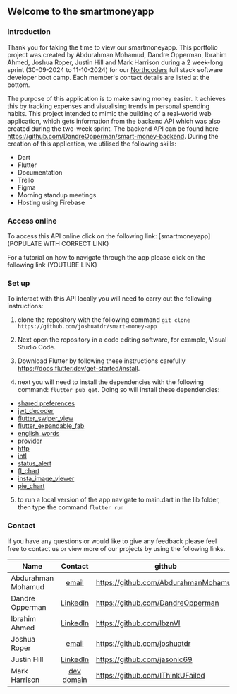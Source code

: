 ## Welcome to the smartmoneyapp

### Introduction

Thank you for taking the time to view our smartmoneyapp. This portfolio project was created by Abdurahman Mohamud, Dandre Opperman, Ibrahim Ahmed, Joshua Roper, Justin Hill and Mark Harrison during a 2 week-long sprint (30-09-2024 to 11-10-2024) for our [Northcoders](https://northcoders.com) full stack software developer boot camp. Each member's contact details are listed at the bottom.

The purpose of this application is to make saving money easier. It achieves this by tracking expenses and visualising trends in personal spending habits. This project intended to mimic the building of a real-world web application, which gets information from the backend API which was also created during the two-week sprint. The backend API can be found here https://github.com/DandreOpperman/smart-money-backend. During the creation of this application, we utilised the following skills:

- Dart
- Flutter
- Documentation
- Trello
- Figma
- Morning standup meetings
- Hosting using Firebase

### Access online

To access this API online click on the following link: [smartmoneyapp](POPULATE WITH CORRECT LINK)

For a tutorial on how to navigate through the app please click on the following link (YOUTUBE LINK)

### Set up

To interact with this API locally you will need to carry out the following instructions:

1. clone the repository with the following command `git clone https://github.com/joshuatdr/smart-money-app`

2. Next open the repository in a code editing software, for example, Visual Studio Code.

3. Download Flutter by following these instructions carefully https://docs.flutter.dev/get-started/install.

4. next you will need to install the dependencies with the following command: `flutter pub get`. Doing so will install these dependencies:

- [shared preferences](https://pub.dev/packages/shared_preferences)
- [jwt_decoder](https://pub.dev/packages/jwt_decoder)
- [flutter_swiper_view](https://pub.dev/packages/flutter_swiper_view)
- [flutter_expandable_fab](https://pub.dev/packages/flutter_expandable_fab)
- [english_words](https://pub.dev/packages/english_words)
- [provider](https://pub.dev/packages/provider)
- [http](https://pub.dev/packages/http)
- [intl](https://pub.dev/packages/intl)
- [status_alert](https://pub.dev/packages/status_alert)
- [fl_chart](https://pub.dev/packages/fl_chart)
- [insta_image_viewer](https://pub.dev/packages/insta_image_viewer)
- [pie_chart](https://pub.dev/packages/pie_chart)

5. to run a local version of the app navigate to main.dart in the lib folder, then type the command `flutter run`

### Contact

If you have any questions or would like to give any feedback please feel free to contact us or view more of our projects by using the following links.

| Name               |                         Contact                          | github                               |
| ------------------ | :------------------------------------------------------: | ------------------------------------ |
| Abdurahman Mohamud |              [email](Abdi_mo4@outlook.com)               | https://github.com/AbdurahmanMohamud |
| Dandre Opperman    | [LinkedIn](https://www.linkedin.com/in/dandre-opperman/) | https://github.com/DandreOpperman    |
| Ibrahim Ahmed      | [LinkedIn](https://www.linkedin.com/in/ibrahim-ahmed8/)  | https://github.com/IbznVI            |
| Joshua Roper       |            [email](joshuaroper513@gmail.com)             | https://github.com/joshuatdr         |
| Justin Hill        | [LinkedIn](https://www.linkedin.com/in/justinhill1976/)  | https://github.com/jasonic69         |
| Mark Harrison      |               [dev domain](me@ufailed.dev)               | https://github.com/IThinkUFailed     |
